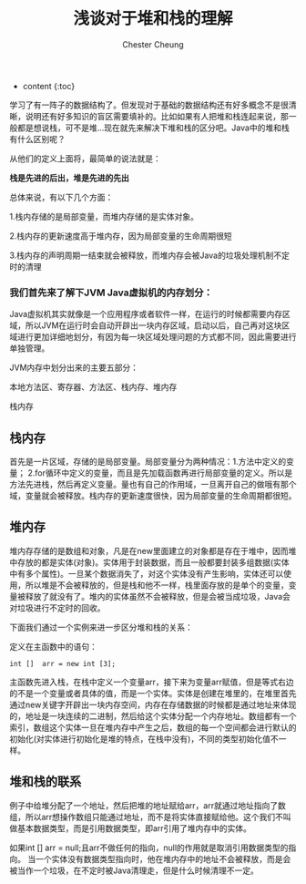 ﻿---
layout: post
title:  "浅谈对于堆和栈的理解"
categories: algorithm
tags: algorithm stack 
author: Chester Cheung
---

* content
{:toc}


学习了有一阵子的数据结构了。但发现对于基础的数据结构还有好多概念不是很清晰，说明还有好多知识的盲区需要填补的。比如如果有人把堆和栈连起来说，那一般都是想说栈，可不是堆…现在就先来解决下堆和栈的区分吧。Java中的堆和栈有什么区别呢？



从他们的定义上面将，最简单的说法就是：



**栈是先进的后出，堆是先进的先出**



总体来说，有以下几个方面：



1.栈内存储的是局部变量，而堆内存储的是实体对象。


2.栈内存的更新速度高于堆内存，因为局部变量的生命周期很短


3.栈内存的声明周期一结束就会被释放，而堆内存会被Java的垃圾处理机制不定时的清理



### 我们首先来了解下JVM Java虚拟机的内存划分：


Java虚拟机其实就像是一个应用程序或者软件一样，在运行的时候都需要内存区域，所以JVM在运行时会自动开辟出一块内存区域，启动以后，自己再对这块区域进行更加详细地划分，有因为每一块区域处理问题的方式都不同，因此需要进行单独管理。



JVM内存中划分出来的主要五部分：


本地方法区、寄存器、方法区、栈内存、堆内存

栈内存



## 栈内存

首先是一片区域，存储的是局部变量。局部变量分为两种情况：1.方法中定义的变量； 2.for循环中定义的变量，而且是先加载函数再进行局部变量的定义。所以是方法先进栈，然后再定义变量。量也有自己的作用域，一旦离开自己的做哦有那个域，变量就会被释放。栈内存的更新速度很快，因为局部变量的生命周期都很短。



## 堆内存



堆内存存储的是数组和对象，凡是在new里面建立的对象都是存在于堆中，因而堆中存放的都是实体(对象)。实体用于封装数据，而且一般都要封装多组数据(实体中有多个属性)。一旦某个数据消失了，对这个实体没有产生影响，实体还可以使用，所以堆是不会被释放的，但是栈和他不一样，栈里面存放的是单个的变量，变量被释放了就没有了。堆内的实体虽然不会被释放，但是会被当成垃圾，Java会对垃圾进行不定时的回收。



下面我们通过一个实例来进一步区分堆和栈的关系：


定义在主函数中的语句：



	int []  arr = new int [3];



主函数先进入栈，在栈中定义一个变量arr，接下来为变量arr赋值，但是等式右边的不是一个变量或者具体的值，而是一个实体。实体是创建在堆里的，在堆里首先通过new关键字开辟出一块内存空间，内存在存储数据的时候都是通过地址来体现的，地址是一块连续的二进制，然后给这个实体分配一个内存地址。数组都有一个索引，数组这个实体一旦在堆内存中产生之后，数组的每一个空间都会进行默认的初始化(对实体进行初始化是堆的特点，在栈中没有)，不同的类型初始化值不一样。



## 堆和栈的联系



例子中给堆分配了一个地址，然后把堆的地址赋给arr，arr就通过地址指向了数组，所以arr想操作数组只能通过地址，而不是将实体直接赋给他。这个我们不叫做基本数据类型，而是引用数据类型，即arr引用了堆内存中的实体。



如果int [] arr = null;且arr不做任何的指向，null的作用就是取消引用数据类型的指向。
当一个实体没有数据类型指向时，他在堆内存中的地址不会被释放，而是会被当作一个垃圾，在不定时被Java清理走，但是什么时候清理不一定。
